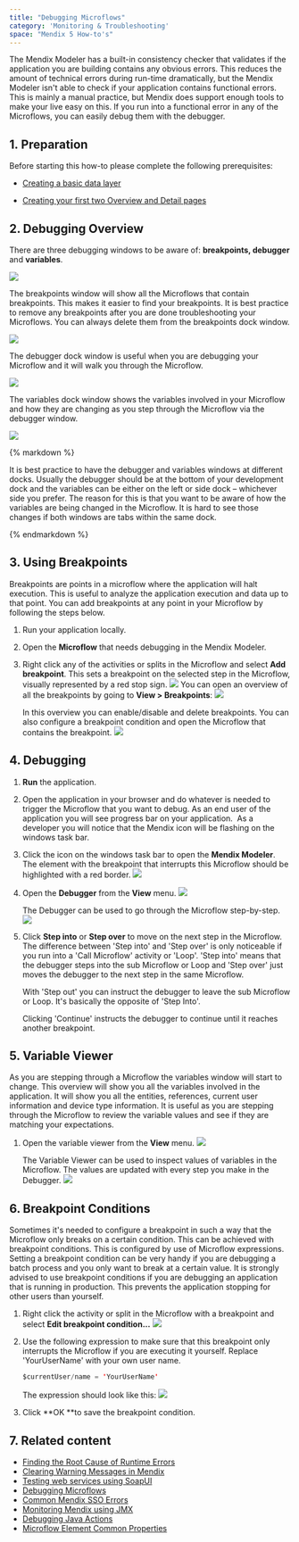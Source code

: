 ```yaml
---
title: "Debugging Microflows"
category: 'Monitoring & Troubleshooting'
space: "Mendix 5 How-to's"
---
```


The Mendix Modeler has a built-in consistency checker that validates if the application you are building contains any obvious errors. This reduces the amount of technical errors during run-time dramatically, but the Mendix Modeler isn't able to check if your application contains functional errors. This is mainly a manual practice, but Mendix does support enough tools to make your live easy on this. If you run into a functional error in any of the Microflows, you can easily debug them with the debugger.

## 1. Preparation

Before starting this how-to please complete the following prerequisites:

*   [Creating a basic data layer](creating-a-basic-data-layer)

*   [Creating your first two Overview and Detail pages](creating-your-first-two-overview-and-detail-pages)

## 2\. Debugging Overview

There are three debugging windows to be aware of: **breakpoints, debugger** and **variables**. 

![](attachments/8784357/8946430.png)

The breakpoints window will show all the Microflows that contain breakpoints. This makes it easier to find your breakpoints. It is best practice to remove any breakpoints after you are done troubleshooting your Microflows. You can always delete them from the breakpoints dock window.

![](attachments/8784357/8946389.png)

The debugger dock window is useful when you are debugging your Microflow and it will walk you through the Microflow.

![](attachments/8784357/8946398.png)

The variables dock window shows the variables involved in your Microflow and how they are changing as you step through the Microflow via the debugger window.

![](attachments/8784357/8946401.png)

<div class="alert alert-warning">{% markdown %}

It is best practice to have the debugger and variables windows at different docks. Usually the debugger should be at the bottom of your development dock and the variables can be either on the left or side dock – whichever side you prefer. The reason for this is that you want to be aware of how the variables are being changed in the Microflow. It is hard to see those changes if both windows are tabs within the same dock.

{% endmarkdown %}</div>

## 3\. Using Breakpoints

Breakpoints are points in a microflow where the application will halt execution. This is useful to analyze the application execution and data up to that point. You can add breakpoints at any point in your Microflow by following the steps below.

1.  Run your application locally.
2.  Open the **Microflow** that needs debugging in the Mendix Modeler.
3.  Right click any of the activities or splits in the Microflow and select **Add breakpoint**. This sets a breakpoint on the selected step in the Microflow, visually represented by a red stop sign.
    ![](attachments/8784357/8946386.png)
    You can open an overview of all the breakpoints by going to **View > Breakpoints**:
    ![](attachments/8784357/8946387.png)

    In this overview you can enable/disable and delete breakpoints. You can also configure a breakpoint condition and open the Microflow that contains the breakpoint.
    ![](attachments/8784357/8946389.png)

## 4\. Debugging

1.  **Run** the application.
2.  Open the application in your browser and do whatever is needed to trigger the Microflow that you want to debug. As an end user of the application you will see progress bar on your application.  As a developer you will notice that the Mendix icon will be flashing on the windows task bar.
3.  Click the icon on the windows task bar to open the **Mendix Modeler**. The element with the breakpoint that interrupts this Microflow should be highlighted with a red border.
    ![](attachments/8784357/8946396.png)
4.  Open the **Debugger** from the **View** menu.
    ![](attachments/8784357/8946397.png)

    The Debugger can be used to go through the Microflow step-by-step.
    ![](attachments/8784357/8946398.png)
5. Click **Step into** or **Step over** to move on the next step in the Microflow. The difference between 'Step into' and 'Step over' is only noticeable if you run into a 'Call Microflow' activity or 'Loop'. 'Step into' means that the debugger steps into the sub Microflow or Loop and 'Step over' just moves the debugger to the next step in the same Microflow.

    With 'Step out' you can instruct the debugger to leave the sub Microflow or Loop. It's basically the opposite of 'Step Into'.

    Clicking 'Continue' instructs the debugger to continue until it reaches another breakpoint.

## 5\. Variable Viewer

As you are stepping through a Microflow the variables window will start to change. This overview will show you all the variables involved in the application. It will show you all the entities, references, current user information and device type information. It is useful as you are stepping through the Microflow to review the variable values and see if they are matching your expectations.

1.  Open the variable viewer from the **View** menu.
    ![](attachments/8784357/8946400.png)

    The Variable Viewer can be used to inspect values of variables in the Microflow. The values are updated with every step you make in the Debugger.
    ![](attachments/8784357/8946401.png)

## 6\. Breakpoint Conditions

Sometimes it's needed to configure a breakpoint in such a way that the Microflow only breaks on a certain condition. This can be achieved with breakpoint conditions. This is configured by use of Microflow expressions. Setting a breakpoint condition can be very handy if you are debugging a batch process and you only want to break at a certain value. It is strongly advised to use breakpoint conditions if you are debugging an application that is running in production. This prevents the application stopping for other users than yourself.

1.  Right click the activity or split in the Microflow with a breakpoint and select **Edit breakpoint condition...**
    ![](attachments/8784357/8946388.png)
2.  Use the following expression to make sure that this breakpoint only interrupts the Microflow if you are executing it yourself. Replace 'YourUserName' with your own user name.

    ```java
    $currentUser/name = 'YourUserName'
    ```

    The expression should look like this:
    ![](attachments/8784357/8946394.png)

3.  Click **OK **to save the breakpoint condition.

## 7\. Related content

*   [Finding the Root Cause of Runtime Errors](finding-the-root-cause-of-runtime-errors)
*   [Clearing Warning Messages in Mendix](clearing-warning-messages-in-mendix)
*   [Testing web services using SoapUI](testing-web-services-using-soapui)
*   [Debugging Microflows](debugging-microflows)
*   [Common Mendix SSO Errors](common-mendix-sso-errors)
*   [Monitoring Mendix using JMX](monitoring-mendix-using-jmx)
*   [Debugging Java Actions](debugging-java-actions)
*   [Microflow Element Common Properties](/refguide5/microflow-element-common-properties)
